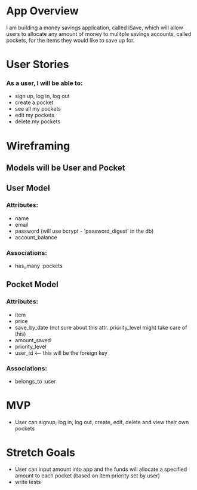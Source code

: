 # App Overview

I am building a money savings application, called iSave, which will allow users to allocate any amount of money to mulitple savings accounts, called pockets, for the items they would like to save up for. 

# User Stories

### As a user, I will be able to:

- sign up, log in, log out
- create a pocket
- see all my pockets
- edit my pockets
- delete my pockets

# Wireframing

## Models will be User and Pocket

## User Model

### Attributes:

- name
- email
- password (will use bcrypt - 'password_digest' in the db)
- account_balance

### Associations:

- has_many :pockets


## Pocket Model

### Attributes:

- item
- price
- save_by_date (not sure about this attr. priority_level might take care of this)
- amount_saved
- priority_level
- user_id <-- this will be the foreign key

### Associations:

- belongs_to :user

# MVP

- User can signup, log in, log out, create, edit, delete and view their own pockets

# Stretch Goals

- User can input amount into app and the funds will allocate a specified amount to each pocket (based on item priority set by user)
- write tests